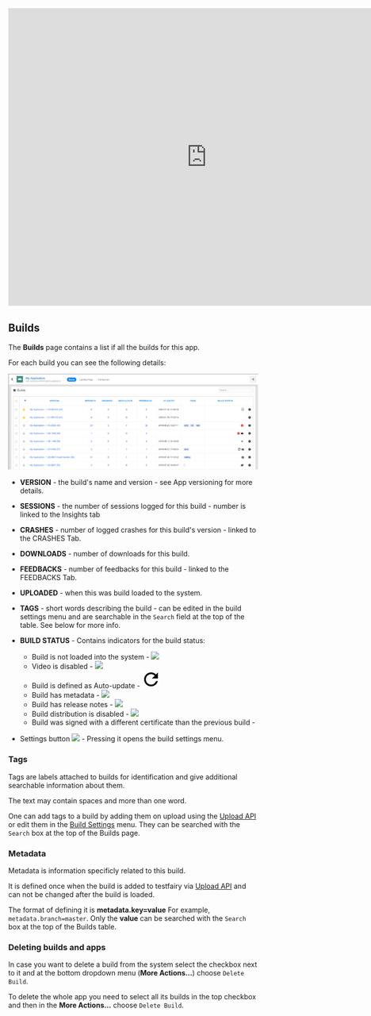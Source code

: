 


<iframe src="https://embed.fleeq.io/l/0v2ir0nl2c-r169sigcks" frameborder="0" allowfullscreen="true" style="width:800px; height: 600px;"></iframe>


## Builds

The **Builds** page contains a list if all the builds for this app.

For each build you can see the following details:

![Builds Table](/img/dashboard/builds-table.png)

- **VERSION** - the build's name and version - see App versioning for more details.

- **SESSIONS** - the number of sessions logged for this build - number is linked to the Insights tab

- **CRASHES** - number of logged crashes for this build's version - linked to the CRASHES Tab.

- **DOWNLOADS** - number of downloads for this build.

- **FEEDBACKS** - number of feedbacks for this build - linked to the FEEDBACKS Tab.

- **UPLOADED** - when this was build loaded to the system.

- **TAGS** - short words describing the build - can be edited in the build settings menu and are searchable in the `Search` field at the top of the table. See below for more info.

- **BUILD STATUS** - Contains indicators for the build status: 
  - Build is not loaded into the system - ![](/img/dashboard/status-icon-app-not-uploaded.png)  
  - Video is disabled - ![](/img/dashboard/status-icon-no-video.png)
  - Build is defined as Auto-update - ![](/img/dashboard/status-icon-auto-update.png)
  - Build has metadata - ![](/img/dashboard/status-icon-metadata.png)
  - Build has release notes - ![](/img/dashboard/status-icon-comment.png)
  - Build distribution is disabled - ![](/img/dashboard/ic_close_black_36.png)
  - Build was signed with a different certificate than the previous build - ![]()

- Settings button ![](/img/dashboard/ic_settings_black.png) - Pressing it opens the build settings menu.


### Tags

Tags are labels attached to builds for identification and give additional searchable information about them.

The text may contain spaces and more than one word. 

One can add tags to a build by adding them on upload using the [Upload API](https://docs.testfairy.com/API/Upload_API.html) or edit them in the [Build Settings](https://docs.testfairy.com/Getting_Started/App_Build_Settings.html) menu.
They can be searched with the `Search` box at the top of the Builds page.


### Metadata

Metadata is information specificly related to this build. 

It is defined once when the build is added to testfairy via [Upload API](https://docs.testfairy.com/API/Upload_API.html) and can not be changed after the build is loaded. 

The format of defining it is **metadata.key=value** For example, `metadata.branch=master`. 
Only the **value** can be searched with the `Search` box at the top of the Builds table.


### Deleting builds and apps

In case you want to delete a build from the system select the checkbox next to it and at the bottom dropdown menu (**More Actions…**) choose `Delete Build`.

To delete the whole app you need to select all its builds in the top checkbox and then in the **More Actions…** choose `Delete Build`.


